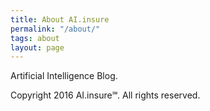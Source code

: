 ```yaml
---
title: About AI.insure
permalink: "/about/"
tags: about
layout: page
---
```


Artificial Intelligence Blog.

Copyright 2016 AI.insure℠. All rights reserved.
